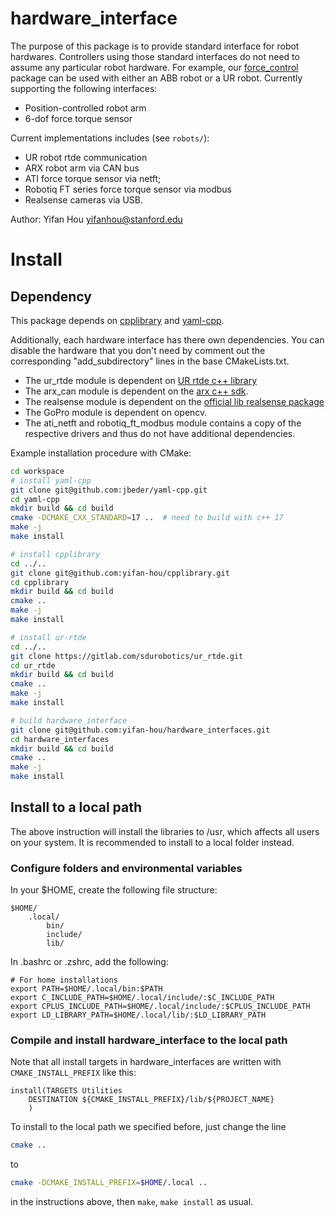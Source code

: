 # hardware_interface
The purpose of this package is to provide standard interface for robot hardwares. Controllers using those standard interfaces do not need to assume any particular robot hardware. For example, our [force_control](https://github.com/yifan-hou/force_control) package can be used with either an ABB robot or a UR robot.
Currently supporting the following interfaces:
* Position-controlled robot arm
* 6-dof force torque sensor

Current implementations includes (see `robots/`):
* UR robot rtde communication
* ARX robot arm via CAN bus
* ATI force torque sensor via netft;
* Robotiq FT series force torque sensor via modbus
* Realsense cameras via USB.

Author: Yifan Hou
yifanhou@stanford.edu

# Install
## Dependency
This package depends on [cpplibrary](https://github.com/yifan-hou/cpplibrary) and [yaml-cpp](https://github.com/jbeder/yaml-cpp).


Additionally, each hardware interface has there own dependencies. You can disable the hardware that you don't need by comment out the corresponding "add_subdirectory" lines in the base CMakeLists.txt.
* The ur_rtde module is dependent on [UR rtde c++ library](https://gitlab.com/sdurobotics/ur_rtde)
* The arx_can module is dependent on the [arx c++ sdk](https://github.com/yihuai-gao/arx5-sdk).
* The realsense module is dependent on the [official lib realsense package](https://github.com/IntelRealSense/librealsense/blob/master/examples/readme.md)
* The GoPro module is dependent on opencv.
* The ati_netft and robotiq_ft_modbus module contains a copy of the respective drivers and thus do not have additional dependencies. 

Example installation procedure with CMake:

``` sh
cd workspace
# install yaml-cpp
git clone git@github.com:jbeder/yaml-cpp.git
cd yaml-cpp
mkdir build && cd build
cmake -DCMAKE_CXX_STANDARD=17 ..  # need to build with c++ 17
make -j
make install

# install cpplibrary
cd ../..
git clone git@github.com:yifan-hou/cpplibrary.git
cd cpplibrary
mkdir build && cd build
cmake ..
make -j
make install

# install ur-rtde
cd ../..
git clone https://gitlab.com/sdurobotics/ur_rtde.git
cd ur_rtde
mkdir build && cd build
cmake ..
make -j
make install

# build hardware_interface
git clone git@github.com:yifan-hou/hardware_interfaces.git
cd hardware_interfaces
mkdir build && cd build
cmake ..
make -j
make install
```

## Install to a local path
The above instruction will install the libraries to /usr, which affects all users on your system.
It is recommended to install to a local folder instead.

### Configure folders and environmental variables
In your $HOME, create the following file structure:
```
$HOME/
    .local/
        bin/
        include/
        lib/
```
In .bashrc or .zshrc, add the following:
```
# For home installations
export PATH=$HOME/.local/bin:$PATH
export C_INCLUDE_PATH=$HOME/.local/include/:$C_INCLUDE_PATH
export CPLUS_INCLUDE_PATH=$HOME/.local/include/:$CPLUS_INCLUDE_PATH
export LD_LIBRARY_PATH=$HOME/.local/lib/:$LD_LIBRARY_PATH
```

### Compile and install hardware_interface to the local path
Note that all install targets in hardware_interfaces are written with `CMAKE_INSTALL_PREFIX` like this:
```
install(TARGETS Utilities
    DESTINATION ${CMAKE_INSTALL_PREFIX}/lib/${PROJECT_NAME}
    )
```

To install to the local path we specified before, just change the line
``` sh
cmake ..
```
to
``` sh
cmake -DCMAKE_INSTALL_PREFIX=$HOME/.local ..
```
in the instructions above, then `make`, `make install` as usual.

